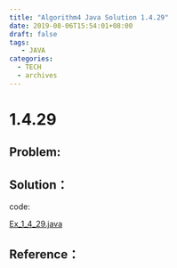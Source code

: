 ```yaml
---
title: "Algorithm4 Java Solution 1.4.29"
date: 2019-08-06T15:54:01+08:00
draft: false
tags:
   - JAVA
categories:
  - TECH
  - archives
---
```



# 1.4.29

## Problem:


## Solution：

code:

[Ex_1_4_29.java](./Ex_1_4_29.java)


## Reference：


